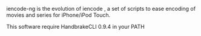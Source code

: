 iencode-ng is the evolution of iencode , a set of scripts to ease encoding of movies and series for iPhone/iPod Touch.

This software require HandbrakeCLI 0.9.4 in your PATH